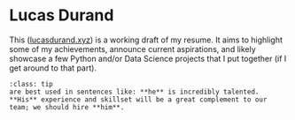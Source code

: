 # Lucas Durand

This ([lucasdurand.xyz](http://lucasdurand.xyz)) is a working draft of my resume. It aims to highlight some of my achievements, announce current aspirations, and likely showcase a few Python and/or Data Science projects that I put together (if I get around to that part).

```{admonition} Lucas' pronouns ...
:class: tip
are best used in sentences like: **he** is incredibly talented. **His** experience and skillset will be a great complement to our team; we should hire **him**.
```

```{include} finance.md
```

```{include} contact.md
```
